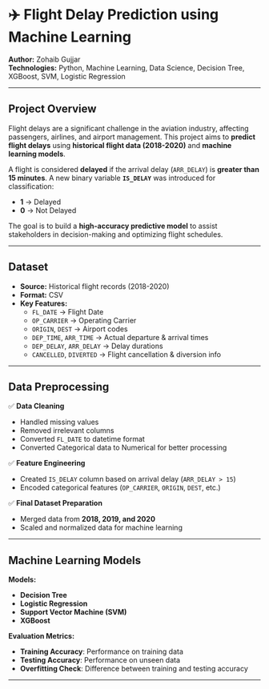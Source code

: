 # ✈️ Flight Delay Prediction using Machine Learning  

**Author:** Zohaib Gujjar  
**Technologies:** Python, Machine Learning, Data Science, Decision Tree, XGBoost, SVM, Logistic Regression  

---

## Project Overview  
Flight delays are a significant challenge in the aviation industry, affecting passengers, airlines, and airport management. This project aims to **predict flight delays** using **historical flight data (2018-2020)** and **machine learning models**.  

A flight is considered **delayed** if the arrival delay (`ARR_DELAY`) is **greater than 15 minutes**. A new binary variable **`IS_DELAY`** was introduced for classification:  
- **1** → Delayed  
- **0** → Not Delayed  

The goal is to build a **high-accuracy predictive model** to assist stakeholders in decision-making and optimizing flight schedules.

---

## Dataset  

- **Source:** Historical flight records (2018-2020)  
- **Format:** CSV  
- **Key Features:**
  - `FL_DATE` → Flight Date  
  - `OP_CARRIER` → Operating Carrier  
  - `ORIGIN`, `DEST` → Airport codes  
  - `DEP_TIME`, `ARR_TIME` → Actual departure & arrival times  
  - `DEP_DELAY`, `ARR_DELAY` → Delay durations  
  - `CANCELLED`, `DIVERTED` → Flight cancellation & diversion info  

---

## Data Preprocessing  

✅ **Data Cleaning**  
- Handled missing values  
- Removed irrelevant columns  
- Converted `FL_DATE` to datetime format
- Converted Categorical data to Numerical for better processing

✅ **Feature Engineering**  
- Created `IS_DELAY` column based on arrival delay (`ARR_DELAY > 15`)  
- Encoded categorical features (`OP_CARRIER`, `ORIGIN`, `DEST`, etc.)  

✅ **Final Dataset Preparation**  
- Merged data from **2018, 2019, and 2020**  
- Scaled and normalized data for machine learning  

---

## Machine Learning Models  

**Models:**
- **Decision Tree**
- **Logistic Regression**
- **Support Vector Machine (SVM)**
- **XGBoost**

**Evaluation Metrics:**
- **Training Accuracy**: Performance on training data  
- **Testing Accuracy**: Performance on unseen data  
- **Overfitting Check**: Difference between training and testing accuracy

---
